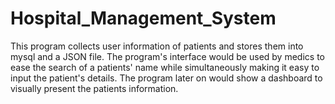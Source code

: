 # Hospital_Management_System
This program collects user information of patients and stores them into mysql and a JSON file. The program's interface would be used by medics to ease the search of a patients' name while simultaneously making it easy to input the patient's details. The program later on would show a dashboard to visually present the patients information. 
